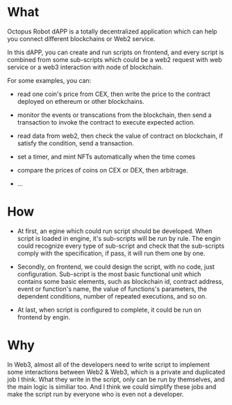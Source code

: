 # What
Octopus Robot dAPP is a totally decentralized application which can help you connect different blockchains or Web2 service. 

In this dAPP, you can create and run scripts on frontend, and every script is combined from some sub-scripts which could be a web2 request with web service or a web3 interaction with node of blockchain.

For some examples, you can:

- read one coin's price from CEX, then write the price to the contract deployed on ethereum or other blockchains.

- monitor the events or transcations from the blockchain, then send a transaction to invoke the contract to execute expected action.

- read data from web2, then check the value of contract on blockchain, if satisfy the condition, send a transaction.

- set a timer, and mint NFTs automatically when the time comes

- compare the prices of coins on CEX or DEX, then arbitrage.

- ...

# How

- At first, an egine which could run script should be developed. When script is loaded in engine, it's sub-scripts will be run by rule. The engin could recognize every type of sub-script and check that the sub-scripts comply with the specification, if pass, it will run them one by one.

- Secondly, on frontend, we could design the script, with no code, just configuration. Sub-script is the most basic functional unit which contains some basic elements, such as blockchain id, contract address, event or function's name, the value of functions's parameters, the dependent conditions, number of repeated executions, and so on.

- At last, when script is configured to complete, it could be run on frontend by engin.

# Why
In Web3, almost all of the developers need to write script to implement some interactions between Web2 & Web3, which is a private and duplicated job I think.
What they write in the script, only can be run by themselves, and the main logic is similiar too. And I think we could simplify these jobs and make the script run by everyone who is even not a developer.